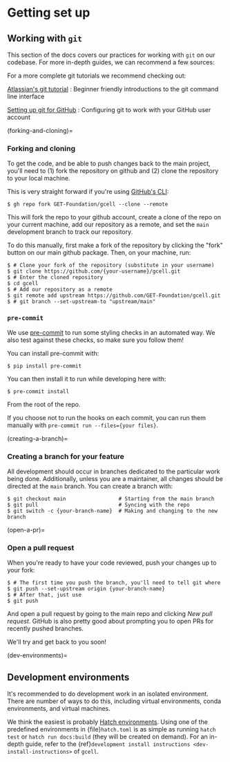 # Getting set up

## Working with `git`

This section of the docs covers our practices for working with `git` on our codebase. For more in-depth guides, we can recommend a few sources:

For a more complete git tutorials we recommend checking out:

[Atlassian's git tutorial](https://www.atlassian.com/git/tutorials)
: Beginner friendly introductions to the git command line interface

[Setting up git for GitHub](https://docs.github.com/en/free-pro-team@latest/github/getting-started-with-github/set-up-git)
: Configuring git to work with your GitHub user account

(forking-and-cloning)=

### Forking and cloning

To get the code, and be able to push changes back to the main project, you'll need to (1) fork the repository on github and (2) clone the repository to your local machine.

This is very straight forward if you're using [GitHub's CLI][]:

```console
$ gh repo fork GET-Foundation/gcell --clone --remote
```

This will fork the repo to your github account, create a clone of the repo on your current machine, add our repository as a remote, and set the `main` development branch to track our repository.

To do this manually, first make a fork of the repository by clicking the "fork" button on our main github package. Then, on your machine, run:

```console
$ # Clone your fork of the repository (substitute in your username)
$ git clone https://github.com/{your-username}/gcell.git
$ # Enter the cloned repository
$ cd gcell
$ # Add our repository as a remote
$ git remote add upstream https://github.com/GET-Foundation/gcell.git
$ # git branch --set-upstream-to "upstream/main"
```

[GitHub's CLI]: https://cli.github.com

### `pre-commit`

We use [pre-commit][] to run some styling checks in an automated way.
We also test against these checks, so make sure you follow them!

You can install pre-commit with:

```console
$ pip install pre-commit
```

You can then install it to run while developing here with:

```console
$ pre-commit install
```

From the root of the repo.

If you choose not to run the hooks on each commit, you can run them manually with `pre-commit run --files={your files}`.

[pre-commit]: https://pre-commit.com

(creating-a-branch)=

### Creating a branch for your feature

All development should occur in branches dedicated to the particular work being done.
Additionally, unless you are a maintainer, all changes should be directed at the `main` branch.
You can create a branch with:

```console
$ git checkout main                 # Starting from the main branch
$ git pull                          # Syncing with the repo
$ git switch -c {your-branch-name}  # Making and changing to the new branch
```

(open-a-pr)=

### Open a pull request

When you're ready to have your code reviewed, push your changes up to your fork:

```console
$ # The first time you push the branch, you'll need to tell git where
$ git push --set-upstream origin {your-branch-name}
$ # After that, just use
$ git push
```

And open a pull request by going to the main repo and clicking *New pull request*.
GitHub is also pretty good about prompting you to open PRs for recently pushed branches.

We'll try and get back to you soon!

(dev-environments)=

## Development environments

It's recommended to do development work in an isolated environment.
There are number of ways to do this, including virtual environments, conda environments, and virtual machines.

We think the easiest is probably [Hatch environments][].
Using one of the predefined environments in {file}`hatch.toml` is as simple as running `hatch test` or `hatch run docs:build` (they will be created on demand).
For an in-depth guide, refer to the {ref}`development install instructions <dev-install-instructions>` of `gcell`.

[hatch environments]: https://hatch.pypa.io/latest/tutorials/environment/basic-usage/
